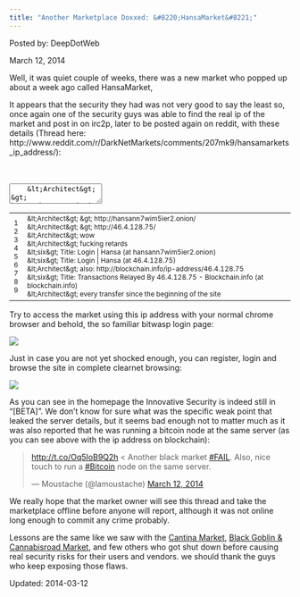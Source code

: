 ```yaml
---
title: "Another Marketplace Doxxed: &#8220;HansaMarket&#8221;"
---
```


Posted by: DeepDotWeb

<span>March 12, 2014</span>

<p>Well, it was quiet couple of weeks, there was a new market who popped up about a week ago called HansaMarket,</p>
<p>It appears that the security they had was not very good to say the least so, once again one of the security guys was able to find the real ip of the market and post in on irc2p, later to be posted again on reddit, with these details (Thread here: http://www.reddit.com/r/DarkNetMarkets/comments/207mk9/hansamarkets_ip_address/):</p>
<div id="crayon-5c89ad957e9af693798303" class="crayon-syntax crayon-theme-classic crayon-font-monaco crayon-os-pc print-yes notranslate" data-settings=" minimize scroll-mouseover" style=" margin-top: 12px; margin-bottom: 12px; font-size: 12px !important; line-height: 15px !important;">
<div class="crayon-toolbar" data-settings=" mouseover overlay hide delay" style="font-size: 12px !important;height: 18px !important; line-height: 18px !important;"><span class="crayon-title"></span>
<div class="crayon-tools" style="font-size: 12px !important;height: 18px !important; line-height: 18px !important;"><div class="crayon-button crayon-nums-button" title="Toggle Line Numbers"><div class="crayon-button-icon"></div></div><div class="crayon-button crayon-plain-button" title="Toggle Plain Code"><div class="crayon-button-icon"></div></div><div class="crayon-button crayon-wrap-button" title="Toggle Line Wrap"><div class="crayon-button-icon"></div></div><div class="crayon-button crayon-expand-button" title="Expand Code"><div class="crayon-button-icon"></div></div><div class="crayon-button crayon-copy-button" title="Copy"><div class="crayon-button-icon"></div></div><div class="crayon-button crayon-popup-button" title="Open Code In New Window"><div class="crayon-button-icon"></div></div></div></div>
<div class="crayon-info" style="min-height: 16.8px !important; line-height: 16.8px !important;"></div>
<div class="crayon-plain-wrap"><textarea wrap="soft" class="crayon-plain print-no" data-settings="dblclick" readonly style="-moz-tab-size:4; -o-tab-size:4; -webkit-tab-size:4; tab-size:4; font-size: 12px !important; line-height: 15px !important;">
    &amp;lt;Architect&amp;gt; &amp;gt; http://hansann7wim5ier2.onion/
    &amp;lt;Architect&amp;gt; &amp;gt; http://46.4.128.75/
    &amp;lt;Architect&amp;gt; wow
    &amp;lt;Architect&amp;gt; fucking retards
    &amp;lt;six&amp;gt; title: "Login | Hansa (at hansann7wim5ier2.onion)
    &amp;lt;six&amp;gt; title: "Login | Hansa (at 46.4.128.75)
    &amp;lt;Architect&amp;gt; also: http://blockchain.info/ip-address/46.4.128.75
    &amp;lt;six&amp;gt; title: "Transactions Relayed By 46.4.128.75 - Blockchain.info (at blockchain.info)
    &amp;lt;Architect&amp;gt; every transfer since the beginning of the site</textarea></div>
<div class="crayon-main" style="">
<table class="crayon-table">
<tr class="crayon-row">
<td class="crayon-nums " data-settings="show">
<div class="crayon-nums-content" style="font-size: 12px !important; line-height: 15px !important;"><div class="crayon-num" data-line="crayon-5c89ad957e9af693798303-1">1</div><div class="crayon-num crayon-striped-num" data-line="crayon-5c89ad957e9af693798303-2">2</div><div class="crayon-num" data-line="crayon-5c89ad957e9af693798303-3">3</div><div class="crayon-num crayon-striped-num" data-line="crayon-5c89ad957e9af693798303-4">4</div><div class="crayon-num" data-line="crayon-5c89ad957e9af693798303-5">5</div><div class="crayon-num crayon-striped-num" data-line="crayon-5c89ad957e9af693798303-6">6</div><div class="crayon-num" data-line="crayon-5c89ad957e9af693798303-7">7</div><div class="crayon-num crayon-striped-num" data-line="crayon-5c89ad957e9af693798303-8">8</div><div class="crayon-num" data-line="crayon-5c89ad957e9af693798303-9">9</div></div>
</td>
<td class="crayon-code"><div class="crayon-pre" style="font-size: 12px !important; line-height: 15px !important; -moz-tab-size:4; -o-tab-size:4; -webkit-tab-size:4; tab-size:4;"><div class="crayon-line" id="crayon-5c89ad957e9af693798303-1"><span class="crayon-o">&amp;</span><span class="crayon-v">lt</span><span class="crayon-sy">;</span><span class="crayon-v">Architect</span><span class="crayon-o">&amp;</span><span class="crayon-v">gt</span><span class="crayon-sy">;</span><span class="crayon-h"> </span><span class="crayon-o">&amp;</span><span class="crayon-v">gt</span><span class="crayon-sy">;</span><span class="crayon-h"> </span><span class="crayon-v">http</span><span class="crayon-o">:</span><span class="crayon-c">//hansann7wim5ier2.onion/</span></div><div class="crayon-line crayon-striped-line" id="crayon-5c89ad957e9af693798303-2"><span class="crayon-o">&amp;</span><span class="crayon-v">lt</span><span class="crayon-sy">;</span><span class="crayon-v">Architect</span><span class="crayon-o">&amp;</span><span class="crayon-v">gt</span><span class="crayon-sy">;</span><span class="crayon-h"> </span><span class="crayon-o">&amp;</span><span class="crayon-v">gt</span><span class="crayon-sy">;</span><span class="crayon-h"> </span><span class="crayon-v">http</span><span class="crayon-o">:</span><span class="crayon-c">//46.4.128.75/</span></div><div class="crayon-line" id="crayon-5c89ad957e9af693798303-3"><span class="crayon-o">&amp;</span><span class="crayon-v">lt</span><span class="crayon-sy">;</span><span class="crayon-v">Architect</span><span class="crayon-o">&amp;</span><span class="crayon-v">gt</span><span class="crayon-sy">;</span><span class="crayon-h"> </span><span class="crayon-v">wow</span></div><div class="crayon-line crayon-striped-line" id="crayon-5c89ad957e9af693798303-4"><span class="crayon-o">&amp;</span><span class="crayon-v">lt</span><span class="crayon-sy">;</span><span class="crayon-v">Architect</span><span class="crayon-o">&amp;</span><span class="crayon-v">gt</span><span class="crayon-sy">;</span><span class="crayon-h"> </span><span class="crayon-e">fucking </span><span class="crayon-v">retards</span></div><div class="crayon-line" id="crayon-5c89ad957e9af693798303-5"><span class="crayon-o">&amp;</span><span class="crayon-v">lt</span><span class="crayon-sy">;</span><span class="crayon-v">six</span><span class="crayon-o">&amp;</span><span class="crayon-v">gt</span><span class="crayon-sy">;</span><span class="crayon-h"> </span><span class="crayon-v">Title</span><span class="crayon-o">:</span><span class="crayon-h"> </span><span class="crayon-v">Login</span><span class="crayon-h"> </span><span class="crayon-o">|</span><span class="crayon-h"> </span><span class="crayon-e">Hansa</span><span class="crayon-h"> </span><span class="crayon-sy">(</span><span class="crayon-e">at </span><span class="crayon-v">hansann7wim5ier2</span><span class="crayon-sy">.</span><span class="crayon-v">onion</span><span class="crayon-sy">)</span></div><div class="crayon-line crayon-striped-line" id="crayon-5c89ad957e9af693798303-6"><span class="crayon-o">&amp;</span><span class="crayon-v">lt</span><span class="crayon-sy">;</span><span class="crayon-v">six</span><span class="crayon-o">&amp;</span><span class="crayon-v">gt</span><span class="crayon-sy">;</span><span class="crayon-h"> </span><span class="crayon-v">Title</span><span class="crayon-o">:</span><span class="crayon-h"> </span><span class="crayon-v">Login</span><span class="crayon-h"> </span><span class="crayon-o">|</span><span class="crayon-h"> </span><span class="crayon-e">Hansa</span><span class="crayon-h"> </span><span class="crayon-sy">(</span><span class="crayon-i">at</span><span class="crayon-h"> </span><span class="crayon-cn">46.4.128.75</span><span class="crayon-sy">)</span></div><div class="crayon-line" id="crayon-5c89ad957e9af693798303-7"><span class="crayon-o">&amp;</span><span class="crayon-v">lt</span><span class="crayon-sy">;</span><span class="crayon-v">Architect</span><span class="crayon-o">&amp;</span><span class="crayon-v">gt</span><span class="crayon-sy">;</span><span class="crayon-h"> </span><span class="crayon-v">also</span><span class="crayon-o">:</span><span class="crayon-h"> </span><span class="crayon-v">http</span><span class="crayon-o">:</span><span class="crayon-c">//blockchain.info/ip-address/46.4.128.75</span></div><div class="crayon-line crayon-striped-line" id="crayon-5c89ad957e9af693798303-8"><span class="crayon-o">&amp;</span><span class="crayon-v">lt</span><span class="crayon-sy">;</span><span class="crayon-v">six</span><span class="crayon-o">&amp;</span><span class="crayon-v">gt</span><span class="crayon-sy">;</span><span class="crayon-h"> </span><span class="crayon-v">Title</span><span class="crayon-o">:</span><span class="crayon-h"> </span><span class="crayon-e">Transactions </span><span class="crayon-e">Relayed </span><span class="crayon-i">By</span><span class="crayon-h"> </span><span class="crayon-cn">46.4.128.75</span><span class="crayon-h"> </span><span class="crayon-o">-</span><span class="crayon-h"> </span><span class="crayon-v">Blockchain</span><span class="crayon-sy">.</span><span class="crayon-e">info</span><span class="crayon-h"> </span><span class="crayon-sy">(</span><span class="crayon-e">at </span><span class="crayon-v">blockchain</span><span class="crayon-sy">.</span><span class="crayon-v">info</span><span class="crayon-sy">)</span></div><div class="crayon-line" id="crayon-5c89ad957e9af693798303-9"><span class="crayon-o">&amp;</span><span class="crayon-v">lt</span><span class="crayon-sy">;</span><span class="crayon-v">Architect</span><span class="crayon-o">&amp;</span><span class="crayon-v">gt</span><span class="crayon-sy">;</span><span class="crayon-h"> </span><span class="crayon-e">every </span><span class="crayon-e">transfer </span><span class="crayon-e">since </span><span class="crayon-e">the </span><span class="crayon-e">beginning </span><span class="crayon-e">of </span><span class="crayon-e">the </span><span class="crayon-v">site</span></div></div></td>
</tr>
</table>
</div>
</div>
    
<p>
    Try to access the market using this ip address with your normal chrome browser and behold, the so familiar bitwasp login page:</p>
<img src="https://info-gir.github.io/deepdotweb/imgs/2014/03/hansalogin.png" />

<p>Just in case you are not yet shocked enough, you can register, login and browse the site in complete clearnet browsing:</p>
<img src="https://info-gir.github.io/deepdotweb/imgs/2014/03/hansamarket.png" />

<p>As you can see in the homepage the Innovative Security is indeed still in &#8220;[BETA]&#8221;. We don&#8217;t know for sure what was the specific weak point that leaked the server details, but it seems bad enough not to matter much as it was also reported that he was running a bitcoin node at the same server (as you can see above with the ip address on blockchain):</p>
<blockquote class="twitter-tweet" width="550">
<p><a href="http://t.co/Oq5IoB9Q2h">http://t.co/Oq5IoB9Q2h</a> &lt; Another black market <a href="https://twitter.com/search?q=%23FAIL&amp;src=hash">#FAIL</a>. Also, nice touch to run a <a href="https://twitter.com/search?q=%23Bitcoin&amp;src=hash">#Bitcoin</a> node on the same server.</p>
<p>&mdash; Moustache (@lamoustache) <a href="https://twitter.com/lamoustache/statuses/443667227540459520">March 12, 2014</a></p></blockquote>
<p><script async src="//platform.twitter.com/widgets.js" charset="utf-8"></script></p>
<p>We really hope that the market owner will see this thread and take the marketplace offline before anyone will report, although it was not online long enough to commit any crime probably.</p>
<p>Lessons are the same like we saw with the <a href="/2014/01/29/cantina-marketplace-pwnd-admin-password-was-password1/">Cantina Market</a>, <a href="/2014/02/09/another-two-bites-the-dust-black-goblin-marketplace-cannabisroad/">Black Goblin &amp; Cannabisroad Market</a>, and few others who got shut down before causing real security risks for their users and vendors. we should thank the guys who keep exposing those flaws.</p>

Updated: 2014-03-12
    
